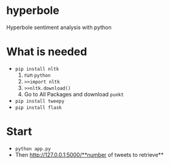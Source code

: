 # hyperbole
Hyperbole sentiment analysis with python

# What is needed
* `pip install nltk`
  1. run `python`
  2. `>>import nltk`
  3. `>>nltk.download()`
  4. Go to All Packages and download `punkt`
* `pip install tweepy`
* `pip install flask`

# Start
* `python app.py`
* Then http://127.0.0.1:5000/**number of tweets to retrieve**